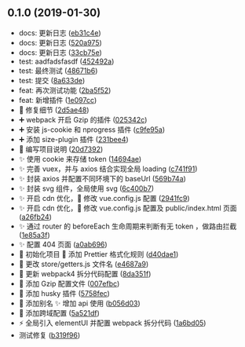 ## 0.1.0 (2019-01-30)

* docs: 更新日志 ([eb31c4e](https://github.com/ITxiaohao/vue-cli3-learn/commit/eb31c4e))
* docs: 更新日志 ([520a975](https://github.com/ITxiaohao/vue-cli3-learn/commit/520a975))
* docs: 更新日志 ([33cb75e](https://github.com/ITxiaohao/vue-cli3-learn/commit/33cb75e))
* test: aadfadsfasdf ([452492a](https://github.com/ITxiaohao/vue-cli3-learn/commit/452492a))
* test: 最终测试 ([48671b6](https://github.com/ITxiaohao/vue-cli3-learn/commit/48671b6))
* test: 提交 ([8a633de](https://github.com/ITxiaohao/vue-cli3-learn/commit/8a633de))
* feat: 再次测试功能 ([2ba5f52](https://github.com/ITxiaohao/vue-cli3-learn/commit/2ba5f52))
* feat: 新增插件 ([1e097cc](https://github.com/ITxiaohao/vue-cli3-learn/commit/1e097cc))
* :art: 修复细节 ([2d5ae48](https://github.com/ITxiaohao/vue-cli3-learn/commit/2d5ae48))
* :heavy_plus_sign: webpack 开启 Gzip 的插件 ([025342c](https://github.com/ITxiaohao/vue-cli3-learn/commit/025342c))
* :heavy_plus_sign: 安装 js-cookie 和 nprogress 插件 ([c9fe95a](https://github.com/ITxiaohao/vue-cli3-learn/commit/c9fe95a))
* :heavy_plus_sign: 添加 size-plugin 插件 ([231bee4](https://github.com/ITxiaohao/vue-cli3-learn/commit/231bee4))
* :memo: 编写项目说明 ([20d7392](https://github.com/ITxiaohao/vue-cli3-learn/commit/20d7392))
* :sparkles: 使用 cookie 来存储 token ([14694ae](https://github.com/ITxiaohao/vue-cli3-learn/commit/14694ae))
* :sparkles: 完善 vuex，并与 axios 结合实现全局 loading ([c741f91](https://github.com/ITxiaohao/vue-cli3-learn/commit/c741f91))
* :sparkles: 封装 axios 并配置不同环境下的 baseUrl ([569b74a](https://github.com/ITxiaohao/vue-cli3-learn/commit/569b74a))
* :sparkles: 封装 svg 组件，全局使用 svg ([6c400b7](https://github.com/ITxiaohao/vue-cli3-learn/commit/6c400b7))
* :sparkles: 开启 cdn 优化，:wrench: 修改 vue.config.js 配置 ([2941fc9](https://github.com/ITxiaohao/vue-cli3-learn/commit/2941fc9))
* :sparkles: 开启 cdn 优化，:wrench: 修改 vue.config.js 配置及 public/index.html 页面 ([a26fb24](https://github.com/ITxiaohao/vue-cli3-learn/commit/a26fb24))
* :sparkles: 通过 router 的 beforeEach 生命周期来判断有无 token ，做路由拦截 ([1e85a3f](https://github.com/ITxiaohao/vue-cli3-learn/commit/1e85a3f))
* :sparkles: 配置 404 页面 ([a0ab696](https://github.com/ITxiaohao/vue-cli3-learn/commit/a0ab696))
* :tada: 初始化项目 :wrench: 添加 Prettier 格式化规则 ([d40dae1](https://github.com/ITxiaohao/vue-cli3-learn/commit/d40dae1))
* :truck: 更改 store/getters.js 文件名 ([e4687a9](https://github.com/ITxiaohao/vue-cli3-learn/commit/e4687a9))
* :wrench: 更新 webpack4 拆分代码配置 ([8da351f](https://github.com/ITxiaohao/vue-cli3-learn/commit/8da351f))
* :wrench: 添加 Gzip 配置文件 ([007efbc](https://github.com/ITxiaohao/vue-cli3-learn/commit/007efbc))
* :wrench: 添加 husky 插件 ([5758fec](https://github.com/ITxiaohao/vue-cli3-learn/commit/5758fec))
* :wrench: 添加别名 :sparkles: 增加 api 使用 ([b056d03](https://github.com/ITxiaohao/vue-cli3-learn/commit/b056d03))
* :wrench: 添加跨域配置 ([5a521df](https://github.com/ITxiaohao/vue-cli3-learn/commit/5a521df))
* :zap: 全局引入 elementUI 并配置 webpack 拆分代码 ([1a6bd05](https://github.com/ITxiaohao/vue-cli3-learn/commit/1a6bd05))
* 测试修复 ([b319f96](https://github.com/ITxiaohao/vue-cli3-learn/commit/b319f96))



